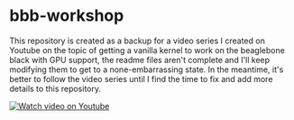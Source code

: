 # bbb-workshop


This repository is created as a backup for a video series I created on Youtube on the topic of getting a vanilla kernel to work on the beaglebone black with GPU support, the readme files aren't complete and I'll keep modifying them to get to a none-embarrassing state. In the meantime, it's better to follow the video series until I find the time to fix and add more details to this repository.

 [![Watch video on Youtube](https://img.youtube.com/vi/cQvib7vvXHM/1.jpg)](https://youtu.be/cQvib7vvXHM)
